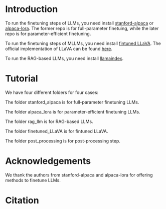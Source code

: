 # Introduction

To run the finetuning steps of LLMs, you need install [stanford-alpaca](https://github.com/tatsu-lab/stanford_alpaca) or [alpaca-lora](https://github.com/tloen/alpaca-lora). The former repo is for full-parameter finetuing, while the later repo is for parameter-efficient finetuning. 

To run the finetuning steps of MLLMs, you need install [fintuned LLaVA](https://github.com/mrseanryan/finetune_LLaVA). The official implementation of LLaVA can be found [here](https://github.com/haotian-liu/LLaVA).

To run the RAG-based LLMs, you need install [llamaindex](https://docs.llamaindex.ai/en/stable/getting_started/installation.html). 

# Tutorial

We have four different folders for four cases:

The folder stanford_alpaca is for full-parameter finetuning LLMs.

The folder alpaca_lora is for parameter-efficient finetuning LLMs.

The folder rag_llm is for RAG-based LLMs.

The folder finetuned_LLaVA is for fintuned LLaVA.

The folder post_processing is for post-processing step.

# Acknowledgements

We thank the authors from stanford-alpaca and alpaca-lora for offering methods to finetune LLMs.

# Citation

